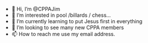 - 👋 Hi, I’m @CPPAJim
- 👀 I’m interested in pool /billards / chess...
- 🌱 I’m currently learning to put Jesus first in everything 
- 💞️ I’m looking to see many new CPPA members 
- 📫 How to reach me use my email address. 

<!---
CPPAJim/CPPAJim is a ✨ special ✨ repository because its `README.md` (this file) appears on your GitHub profile.
You can click the Preview link to take a look at your changes.
--->
